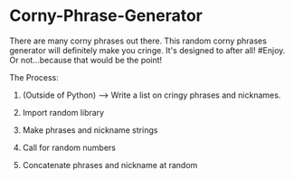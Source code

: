 # Corny-Phrase-Generator
There are many corny phrases out there. This random corny phrases generator will definitely make you cringe.  It's designed to after all! #Enjoy. Or not...because that would be the point!

The Process:  
1. (Outside of Python) --> Write a list on cringy phrases and nicknames. 

2. Import random library 

3. Make phrases and nickname strings 

4. Call for random numbers 

5. Concatenate phrases and nickname at random 



